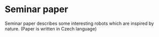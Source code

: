 # Seminar paper

Seminar paper describes some interesting robots which are inspired by nature. (Paper is written in Czech language)
